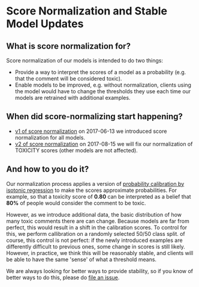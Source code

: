 # Score Normalization and Stable Model Updates


## What is score normalization for?

Score normalization of our models is intended to do two things:

*   Provide a way to interpret the scores of a model as a probability (e.g.
    that the comment will be considered toxic).
*   Enable models to be improved, e.g. without normalization, clients using the
    model would have to change the thresholds they use each time our models are retrained with additional examples.


## When did score-normalizing start happening?

*   [v1 of score normalization](score_normalization_v1.md) on 2017-06-13
    we introduced score normalization for all models.
*   [v2 of score normalization](score_normalization_v2_for_toxicity.md) on
    2017-08-15 we will fix our normalization of TOXICITY scores (other models
    are not affected).


## And how to you do it?

Our normalization process applies a version of [probability calibration by
isotonic regression](http://scikit-learn.org/stable/modules/calibration.html) to
make the scores approximate probabilities. For example, so that a toxicity score
of **0.80** can be interpreted as a belief that **80%** of people would consider
the comment to be toxic.

However, as we introduce additional data, the basic distribution of how many
toxic comments there are can change. Because models are far from perfect, this
would result in a shift in the calibration scores. To control for this, we
perform callibration on a randomly selected 50/50 class split. of course, this
control is not perfect: if the newly introduced examples are differently
difficult to previous ones, some change in scores is still likely.
However, in practice, we think this will be reasonably stable, and clients will be able to have the same 'sense' of what a threshold means.

We are always looking for better ways to provide stability, so if you know of better ways to do this, please do [file an issue](https://github.com/conversationai/perspectiveapi/issues).
